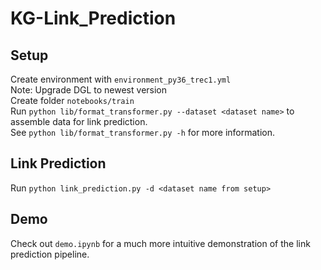 # KG-Link_Prediction
## Setup
  Create environment with ```environment_py36_trec1.yml```\
  Note: Upgrade DGL to newest version\
  Create folder ```notebooks/train```\
  Run ```python lib/format_transformer.py --dataset <dataset name>``` to assemble data for link prediction.\
  See ```python lib/format_transformer.py -h``` for more information.

## Link Prediction
  Run ```python link_prediction.py -d <dataset name from setup>```
  
## Demo
  Check out ```demo.ipynb``` for a much more intuitive demonstration of the link prediction pipeline. 
